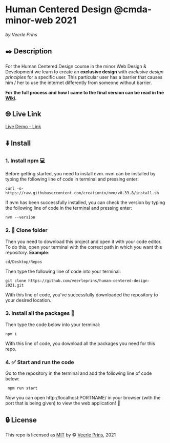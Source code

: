 # Human Centered Design @cmda-minor-web 2021

<!-- Image of the project here - Maybe Mockup -->

_by Veerle Prins_

## :black_nib: Description

For the Human Centered Design course in the minor Web Design & Development we learn to create an **exclusive design** with _exclusive design principles_ for a specific user. This particular user has a barrier that causes him / her to use the internet differently from someone without barrier.

**For the full process and how I came to the final version can be read in the [Wiki](https://github.com/veerleprins/human-centered-design-2021/wiki).**

## :globe_with_meridians: Live Link

[Live Demo - Link]()

## :arrow_down: Install

### 1. Install npm :computer:

Before getting started, you need to install nvm. nvm can be installed by typing the following line of code in terminal and pressing enter:

`curl -o- https://raw.githubusercontent.com/creationix/nvm/v0.33.8/install.sh `

If nvm has been successfully installed, you can check the version by typing the following line of code in the terminal and pressing enter:

`nvm --version`

### 2. :open_file_folder: Clone folder

Then you need to download this project and open it with your code editor. To do this, open your terminal with the correct path in which you want this repository. **Example**:

`cd/Desktop/Repos`

Then type the following line of code into your terminal:

`git clone https://github.com/veerleprins/human-centered-design-2021.git`

With this line of code, you've successfully downloaded the repository to your desired location.

### 3. Install all the packages :bookmark_tabs:

Then type the code below into your terminal:

`npm i`

With this line of code, you download all the packages you need for this repo.

### 4. :white_check_mark: Start and run the code

Go to the repository in the terminal and add the following line of code below:

` npm run start`

Now you can open http://localhost:PORTNAME/ in your browser (with the port that is being given) to view the web application! :raised_hands:

## :lock: License

This repo is licensed as [MIT](https://github.com/veerleprins/human-centered-design-2021/blob/master/LICENSE) by :copyright: [Veerle Prins](https://github.com/veerleprins), 2021

<!-- ...but how does one use this project? What are its features 🤔 -->

<!--
https://css-tricks.com/having-a-little-fun-with-custom-focus-styles/
https://www.digitalocean.com/community/tutorials/understanding-date-and-time-in-javascript
https://stackoverflow.com/questions/1846599/how-to-find-out-what-character-key-is-pressed
 -->
